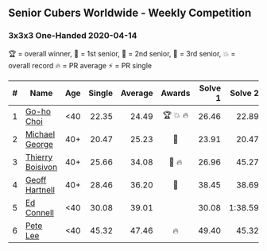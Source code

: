 ## Senior Cubers Worldwide - Weekly Competition
### 3x3x3 One-Handed 2020-04-14

🏆 = overall winner, 🥇 = 1st senior, 🥈 = 2nd senior, 🥉 = 3rd senior, 💥 = overall record 🔥 = PR average ⚡ = PR single

| # | Name | Age | Single | Average | Awards | Solve 1 | Solve 2 | Solve 3 | Solve 4 | Solve 5 | Video |
| :--: | -- | :--: | --: | --: | :--: | --: | --: | --: | --: | --: | :-- |
| 1 | [Go-ho Choi](../../persons/go_ho_choi/333oh.md) | <40 | 22.35 | 24.49 | 🏆 💥 🔥 | 26.46 | 22.89 | 22.35 | 29.99 | 24.13 | [Link](https://www.facebook.com/events/982619255468618/permalink/987264148337462/) |
| 2 | [Michael George](../../persons/michael_george/333oh.md) | 40+ | 20.47 | 25.23 | 🥇 | 23.91 | 20.47 | 27.25 | 34.50 | 24.53 | [Link](https://www.facebook.com/events/982619255468618/permalink/983679218695955/) |
| 3 | [Thierry Boisivon](../../persons/thierry_boisivon/333oh.md) | 40+ | 25.66 | 34.08 | 🥈 🔥 | 26.96 | 45.27 | 25.66 | 37.21 | 38.08 | [Link](https://www.facebook.com/events/982619255468618/permalink/986831878380689/) |
| 4 | [Geoff Hartnell](../../persons/geoff_hartnell/333oh.md) | 40+ | 28.46 | 36.20 | 🥉 | 38.45 | 38.69 | 31.45 | 28.46 | 45.15 | [Link](https://www.facebook.com/events/982619255468618/permalink/984296091967601/) |
| 5 | [Ed Connell](../../persons/ed_connell/333oh.md) | <40 | 30.08 | 39.01 |  | 30.08 | 1:38.59 | 46.42 | 39.87 | 30.75 | [Link](https://www.facebook.com/events/982619255468618/permalink/985752388488638/) |
| 6 | [Pete Lee](../../persons/pete_lee/333oh.md) | <40 | 45.32 | 47.46 | 🔥 | 49.40 | 45.32 | 45.37 | 47.61 | 1:03.60 | [Link](https://www.facebook.com/events/982619255468618/permalink/985950998468777/) |

<!-- Global site tag (gtag.js) - Google Analytics -->
<script async src="https://www.googletagmanager.com/gtag/js?id=UA-86348435-3"></script>
<script>window.dataLayer = window.dataLayer || []; function gtag() {dataLayer.push(arguments);} gtag('js', new Date()); gtag('config', 'UA-86348435-3');</script>
